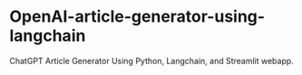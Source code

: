 # OpenAI-article-generator-using-langchain
ChatGPT Article Generator Using Python, Langchain, and Streamlit webapp.
